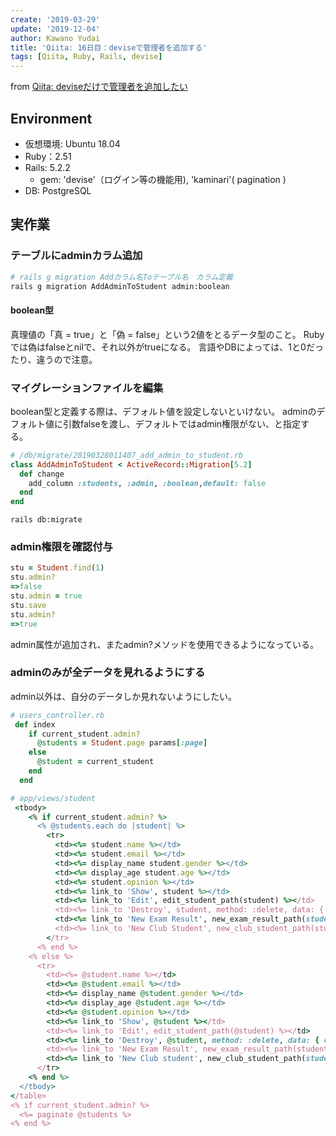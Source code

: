 ```yaml
---
create: '2019-03-29'
update: '2019-12-04'
author: Kawano Yudai
title: 'Qiita: 16日目：deviseで管理者を追加する'
tags: [Qiita, Ruby, Rails, devise]
---
```


from [Qiita: deviseだけで管理者を追加したい](https://qiita.com/OriverK/items/d7704d23cf74c51503b4)

## Environment
- 仮想環境: Ubuntu 18.04
- Ruby：2.51
- Rails: 5.2.2
    - gem: 'devise'（ログイン等の機能用), 'kaminari'( pagination )
- DB: PostgreSQL

## 実作業
### テーブルにadminカラム追加
```sh
# rails g migration Addカラム名Toテーブル名　カラム定義
rails g migration AddAdminToStudent admin:boolean
```

#### boolean型
真理値の「真 = true」と「偽 = false」という2値をとるデータ型のこと。
Rubyでは偽はfalseとnilで、それ以外がtrueになる。
言語やDBによっては、1と0だったり、違うので注意。

### マイグレーションファイルを編集
boolean型と定義する際は、デフォルト値を設定しないといけない。
adminのデフォルト値に引数falseを渡し、デフォルトではadmin権限がない、と指定する。

```rb
# /db/migrate/20190328011407_add_admin_to_student.rb
class AddAdminToStudent < ActiveRecord::Migration[5.2]
  def change
    add_column :students, :admin, :boolean,default: false
  end
end
```

`rails db:migrate`

### admin権限を確認付与
```rb
stu = Student.find(1)
stu.admin?
=>false
stu.admin = true
stu.save
stu.admin?
=>true
```

admin属性が追加され、またadmin?メソッドを使用できるようになっている。

### adminのみが全データを見れるようにする
admin以外は、自分のデータしか見れないようにしたい。

```rb
# users_controller.rb
 def index
    if current_student.admin?
      @students = Student.page params[:page]
    else
      @student = current_student
    end
  end
```

```rb
# app/views/student
 <tbody>
    <% if current_student.admin? %>
      <% @students.each do |student| %>
        <tr>
          <td><%= student.name %></td>
          <td><%= student.email %></td>
          <td><%= display_name student.gender %></td>
          <td><%= display_age student.age %></td>
          <td><%= student.opinion %></td>
          <td><%= link_to 'Show', student %></td>
          <td><%= link_to 'Edit', edit_student_path(student) %></td>
          <td><%= link_to 'Destroy', student, method: :delete, data: { confirm: 'Are you sure?' } %></td>
          <td><%= link_to 'New Exam Result', new_exam_result_path(student_id: student.id) %></td>
          <td><%= link_to 'New Club Student', new_club_student_path(student_id: student.id) %></td>
        </tr>
      <% end %>
    <% else %>
      <tr>
        <td><%= @student.name %></td>
        <td><%= @student.email %></td>
        <td><%= display_name @student.gender %></td>
        <td><%= display_age @student.age %></td>
        <td><%= @student.opinion %></td>
        <td><%= link_to 'Show', @student %></td>
        <td><%= link_to 'Edit', edit_student_path(@student) %></td>
        <td><%= link_to 'Destroy', @student, method: :delete, data: { confirm: 'Are you sure?' } %></td>
        <td><%= link_to 'New Exam Result', new_exam_result_path(student_id: @student.id) %></td>
        <td><%= link_to 'New Club student', new_club_student_path(student_id: @student.id) %></td>
      </tr>
    <% end %>
  </tbody>
</table>
<% if current_student.admin? %>
  <%= paginate @students %>
<% end %>
```
